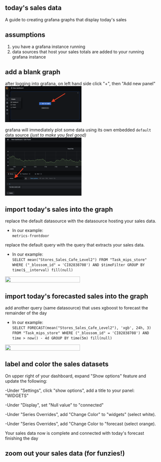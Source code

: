 ## today's sales data

A guide to creating grafana graphs that display today's sales

## assumptions

1)  you have a grafana instance running
2)  data sources that host your sales totals are added to your running grafana instance 

## add a blank graph

after logging into grafana, on left hand side click "+", then "Add new panel" 
<img src="/images/add-blank-graph.png" width=50% height=50%>

grafana will immediately plot some data using its own embedded `default` data source _(just to make you feel good)_
<img src="/images/default-datasource.png" width=50% height=50%>

## import today's sales into the graph

replace the default datasource with the datasource hosting your sales data. 

  - In our example:  
 ```metrics-frontdoor```


replace the default query with the query that extracts your sales data. 

  - In our example:  
 ```SELECT mean("Stores_Sales_Cafe_Level2") FROM "Task_mips_store" WHERE ("_blossom_id" = 'CI02838708') AND $timeFilter GROUP BY time($__interval) fill(null)```
<img src="/images/forecast.png" width=70% height=70%>


## import today's forecasted sales into the graph

add another query (same datasource) that uses xgboost to forecast the remainder of the day

  - In our example:  
```SELECT FORECAST(mean("Stores_Sales_Cafe_Level2"), 'xgb', 24h, 3) FROM "Task_mips_store" WHERE ("_blossom_id" = 'CI02838708') AND time > now() - 4d GROUP BY time(5m) fill(null)```
<img src="/images/forecast.png" width=70% height=70%>

## label and color the sales datasets

On upper right of your dashboard, expand "Show options" feature and update the following: 

  -Under "Settings", click "show options", add a title to your panel: "WIDGETS"   

  -Under "Display", set "Null value" to "connected"   

  -Under "Series Overrides", add "Change Color" to "widgets" (select white). 

  -Under "Series Overrides", add "Change Color to "forecast (select orange). 

Your sales data now is complete and connected with today's forecast finishing the day


## zoom out your sales data (for funzies!) 



